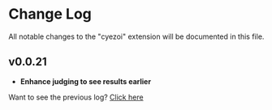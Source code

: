 # Change Log

All notable changes to the "cyezoi" extension will be documented in this file.

## v0.0.21

- **Enhance judging to see results earlier**

Want to see the previous log? [Click here](https://github.com/CYEZOI/cyezoi-helper/commits/main/CHANGELOG.md)
